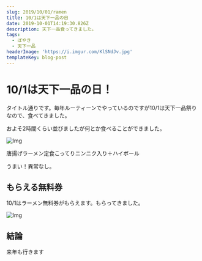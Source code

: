 ```yaml
---
slug: 2019/10/01/ramen
title: 10/1は天下一品の日
date: 2019-10-01T14:19:30.826Z
description: 天下一品食ってきました。
tags:
  - ぼやき
  - 天下一品
headerImage: 'https://i.imgur.com/KlSNdJv.jpg'
templateKey: blog-post
---
```

# 10/1は天下一品の日！

タイトル通りです。毎年ルーティーンでやっているのですが10/1は天下一品祭りなので、食べてきました。

およそ2時間くらい並びましたが何とか食べることができました。

![Img](https://i.imgur.com/KlSNdJv.jpg)

唐揚げラーメン定食こってりニンニク入り＋ハイボール

うまい！異常なし。

## もらえる無料券

10/1はラーメン無料券がもらえます。もらってきました。

![Img](https://i.imgur.com/uH875GV.jpg)

## 結論

来年も行きます

